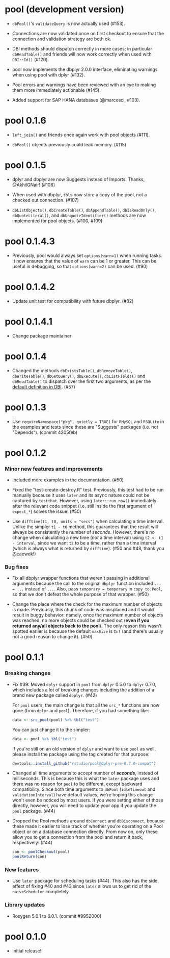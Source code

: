 # pool (development version)

* `dbPool()`'s `validateQuery` is now actually used (#153).

* Connections are now validated once on first checkout to ensure that the
  connection and validation strategy are both ok.

* DBI methods should dispatch correctly in more cases; in particular 
  `dbReadTable()` and friends will now work correctly when used with
  `DBI::Id()` (#120).

* pool now implements the dbplyr 2.0.0 interface, eliminating warnings when
  using pool with dplyr (#132).

* Pool errors and warnings have been reviewed with an eye to making them 
  more immediately actionable (#145).

* Added support for SAP HANA databases (@marcosci, #103).

# pool 0.1.6

* `left_join()` and friends once again work with pool objects (#111).

* `dbPool()` objects previously could leak memory. (#115)

pool 0.1.5
================

* dplyr and dbplyr are now Suggests instead of Imports. Thanks, @AkhilGNair! (#106)

* When used with dbplyr, `tbl`s now store a copy of the pool, not a checked
  out connection. (#107)

* `dbListObjects()`, `dbCreateTable()`, `dbAppendTable()`, `dbIsReadOnly()`, `dbQuoteLiteral()`, and `dbUnquoteIdentifier()` methods are now implemented for pool objects. (#100, #109)

pool 0.1.4.3
================

* Previously, pool would always set `options(warn=1)` when running tasks. It now ensures that the value of `warn` can be 1 or greater. This can be useful in debugging, so that `options(warn=2)` can be used. (#90)

pool 0.1.4.2
================

* Update unit test for compatibility with future dbplyr. (#82)

pool 0.1.4.1
================

* Change package maintainer

pool 0.1.4
================

* Changed the methods `dbExistsTable()`, `dbRemoveTable()`, `dbWriteTable()`, `dbGetQuery()`, `dbExecute()`, `dbListFields()` and `dbReadTable()` to dispatch over the first two arguments, as per the [default definition in DBI](https://github.com/r-dbi/DBI/blob/master/R/DBConnection.R). (#57)

pool 0.1.3
================

* Use `requireNamespace("pkg", quietly = TRUE)` for `RMySQL` and `RSQLite` in the examples and tests since these are "Suggests" packages (i.e. not "Depends"). (commit 4205feb)

pool 0.1.2
================

### Minor new features and improvements

* Included more examples in the documentation. (#50)

* Fixed the "test-create-destroy.R" test. Previously, this test had to be run manually because it uses `later` and its async nature could not be captured by `testthat`. However, using `later::run_now()` immediately after the relevant code snippet (i.e. still inside the first argument of `expect_*`) solves the issue. (#50)

* Use `difftime(t1, t0, units = "secs")` when calculating a time interval. Unlike the simpler `t1 - t0` method, this guarantees that the result will always be consistently the number of _seconds_. However, there's no change when calculating a new time (_not_ a time interval) using `t2 <- t1 - interval`, since we want `t2` to be a time, rather than a time interval (which is always what is returned by `difftime`). (#50 and #48, thank you [@caewok](https://github.com/caewok)!)

### Bug fixes

* Fix all dbplyr wrapper functions that weren't passing in additional arguments because the call to the original `dbplyr` function included `... = ...` instead of `...`. Also, pass `temporary = temporary` in `copy_to.Pool`, so that we don't defeat the whole purpose of that wrapper. (#50)

* Change the place where the check for the maximum number of objects is made. Previously, this chunk of code was misplaced and it would result in buggy behavior: namely, once the maximum number of objects was reached, no more objects could be checked out (**even if you returned any/all objects back to the pool**). The only reason this wasn't spotted earlier is because the default `maxSize` is `Inf` (and there's usually not a good reason to change it). (#50)


pool 0.1.1
================

### Breaking changes
* Fix #39: Moved `dplyr` support in `pool` from `dplyr` 0.5.0 to `dplyr` 0.7.0, which includes a lot of breaking changes including the addition of a brand new package called `dbplyr`. (#42)

    For `pool` users, the main change is that all the `src_*` functions are now gone (from `dplyr` and `pool`). Therefore, if you had something like:

    ```r
    data <- src_pool(pool) %>% tbl("test")
    ```

    You can just change it to the simpler:

    ```r
    data <- pool %>% tbl("test")
    ```

    If you're still on an old version of `dplyr` and want to use `pool` as well, please install the package using the tag created for that purpose:

    ```r
    devtools::install_github("rstudio/pool@dplyr-pre-0.7.0-compat")
    ```

* Changed all time arguments to accept number of _**seconds**_, instead of milliseconds. This is because this is what the `later` package uses and there was no reason for `pool` to be different, except backward compatibility. Since both time arguments to `dbPool` (`idleTimeout` and `validationInterval`) have default values, we're hoping this change won't even be noticed by most users. If you were setting either of those directly, however, you will need to update your app if you update the `pool` package. (#44)
<!--Since this release is already breaking backward compatibility, we're going to town!-->

* Dropped the Pool methods around `dbConnect` and `dbDisconnect`, because these made it easier to lose track of whether you're operating on a Pool object or on a database connection directly. From now on, only these allow you to get a connection from the pool and return it back, respectively: (#44)

    ```r
    con <- poolCheckout(pool)
    poolReturn(con)
    ```

### New features
* Use `later` package for scheduling tasks (#44). This also has the side effect of fixing #40 and #43 since `later` allows us to get rid of the `naiveScheduler` completely.

### Library updates
* Roxygen 5.0.1 to 6.0.1. (commit #9952000)

pool 0.1.0
===========

* Initial release!
